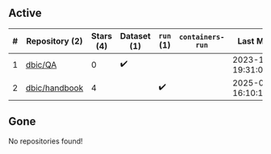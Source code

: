 ## Active
| # | Repository (2) | Stars (4) | Dataset (1) | `run` (1) | `containers-run` | Last Modified |
| --- | --- | --- | --- | --- | --- | --- |
| 1 | [dbic/QA](https://github.com/dbic/QA) | 0 | :heavy_check_mark: |  |  | 2023-10-28 19:31:00+00:00 |
| 2 | [dbic/handbook](https://github.com/dbic/handbook) | 4 |  | :heavy_check_mark: |  | 2025-03-05 16:10:13+00:00 |

## Gone
No repositories found!
